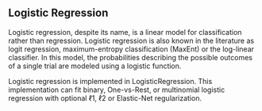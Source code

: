 ## Logistic Regression 

Logistic regression, despite its name, is a linear model for classification rather than regression. Logistic regression is also known in the literature as logit regression, maximum-entropy classification (MaxEnt) or the log-linear classifier. In this model, the probabilities describing the possible outcomes of a single trial are modeled using a logistic function.

Logistic regression is implemented in LogisticRegression. This implementation can fit binary, One-vs-Rest, or multinomial logistic regression with optional ℓ1, ℓ2 or Elastic-Net regularization.